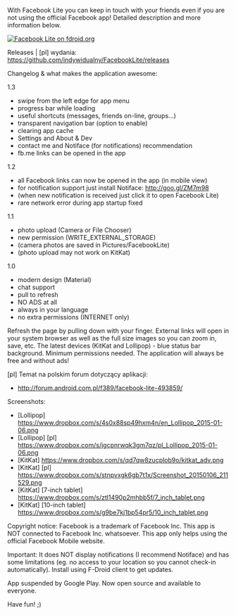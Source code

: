 With Facebook Lite you can keep in touch with your friends even if you are not using the official Facebook app! Detailed description and more information below.

[![Facebook Lite on fdroid.org](https://camo.githubusercontent.com/7df0eafa4433fa4919a56f87c3d99cf81b68d01c/68747470733a2f2f662d64726f69642e6f72672f77696b692f696d616765732f632f63342f462d44726f69642d627574746f6e5f617661696c61626c652d6f6e2e706e67 "Download from fdroid.org")](https://f-droid.org/app/org.indywidualni.fblite)

Releases | [pl] wydania: https://github.com/indywidualny/FacebookLite/releases

Changelog & what makes the application awesome:

1.3
* swipe from the left edge for app menu
* progress bar while loading
* useful shortcuts (messages, friends on-line, groups...)
* transparent navigation bar (option to enable)
* clearing app cache
* Settings and About & Dev
* contact me and Notiface (for notifications) recommendation
* fb.me links can be opened in the app

1.2
* all Facebook links can now be opened in the app (in mobile view)
* for notification support just install Notiface: http://goo.gl/ZM7m98
* (when new notification is received just click it to open Facebook Lite)
* rare network error during app startup fixed

1.1
* photo upload (Camera or File Chooser)
* new permission (WRITE_EXTERNAL_STORAGE)
* (camera photos are saved in Pictures/FacebookLite)
* (photo upload may not work on KitKat)

1.0
* modern design (Material)
* chat support 
* pull to refresh
* NO ADS at all
* always in your language 
* no extra permissions (INTERNET only) 

Refresh the page by pulling down with your finger. External links will open in your system browser as well as the full size images so you can zoom in, save, etc. The latest devices (KitKat and Lollipop) - blue status bar background. Minimum permissions needed. The application will always be free and without ads!

[pl] Temat na polskim forum dotyczący aplikacji:
* http://forum.android.com.pl/f389/facebook-lite-493859/

Screenshots:

* [Lollipop] https://www.dropbox.com/s/4s0x88sp49hxm4n/en_Lollipop_2015-01-06.png
* [Lollipop] [pl] https://www.dropbox.com/s/jgcpnrwqk3gm7qz/pl_Lollipop_2015-01-06.png
* [KitKat] https://www.dropbox.com/s/qd7qw8zucplob9o/kitkat_adv.png
* [KitKat] [pl] https://www.dropbox.com/s/stnpvxgk6gb7t1x/Screenshot_20150106_211529.png
* [KitKat] [7-inch tablet] https://www.dropbox.com/s/ztl1490p2mhbb5f/7_inch_tablet.png
* [KitKat] [10-inch tablet] https://www.dropbox.com/s/g9be7kj1bp54pr5/10_inch_tablet.png

Copyright notice: Facebook is a trademark of Facebook Inc. This app is NOT connected to Facebook Inc. whatsoever. This app only helps using the official Facebook Mobile website. 

Important: It does NOT display notifications (I recommend Notiface) and has some limitations (eg. no access to your location so you cannot check-in automatically). Install using F-Droid client to get updates.

App suspended by Google Play.
Now open source and available to everyone.

Have fun! ;)
